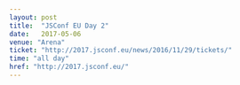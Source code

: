 ```yaml
---
layout: post
title:  "JSConf EU Day 2"
date:   2017-05-06
venue: "Arena"
ticket: "http://2017.jsconf.eu/news/2016/11/29/tickets/"
time: "all day"
href: "http://2017.jsconf.eu/"
---
```

<!-- fill in the URL of your event host page if you haven't enough information for a detail page, so the event link won't point on the detail page at all -->

